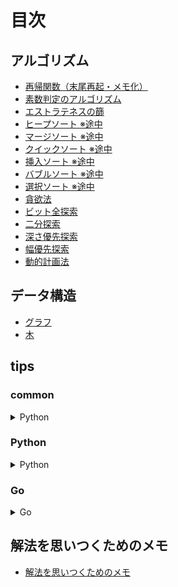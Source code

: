 # 目次

## アルゴリズム

- [再帰関数（末尾再起・メモ化）](./algorithm/recursive_function.md)
- [素数判定のアルゴリズム](./algorithm/prime.md)
- [エストラテネスの篩](./algorithm/sieve_of_eratosthenes.md)
- [ヒープソート ※途中](./algorithm/sort_heap.py)
- [マージソート ※途中](./algorithm/sort_merge.py)
- [クイックソート ※途中](./algorithm/sort_quick.py)
- [挿入ソート ※途中](./algorithm/sort_insert.py)
- [バブルソート ※途中](./algorithm/sort_bubble.py)
- [選択ソート ※途中](./algorithm/sort_selection.py)
- [貪欲法](./algorithm/greedy_algorithm.md)
- [ビット全探索](./algorithm/bit_search.md)
- [二分探索](./algorithm/binary_search.md)
- [深さ優先探索](./algorithm/dfs.md)
- [幅優先探索](./algorithm/bfs.md)
- [動的計画法](./algorithm/dp.md)

## データ構造

- [グラフ](./data_structure/graph.md)
- [木](./data_structure/tree.md)

## tips

### common

<details>
<summary>Python</summary>

- [集合の記号](./tips/common/symbols_of_set.md)

</details>

### Python

<details>
<summary>Python</summary>

- [組み合わせ・順列・直積集合を作成するライブラリ](./tips/python/combination_permutation_product.md)
- [標準出力における flush の概念](./tips/python/flush.md)
- [二次元座標（迷路とか）上で、頂点を移動させる方法](./tips/python/how_to_move_vertices_on_two-dimension.md)
- [再帰関数の実行上限数を更新する](./tips/python/recursionlimit.md)
- [Python の String 型はシーケンスである、ということ](./tips/python/string.md)

</details>

### Go

<details>
<summary>Go</summary>

- [基本](./tips/go/basic.md)
- [データ構造](./tips/go/data_structure.md)

</details>

## 解法を思いつくためのメモ

- [解法を思いつくためのメモ](.//memo.md)
